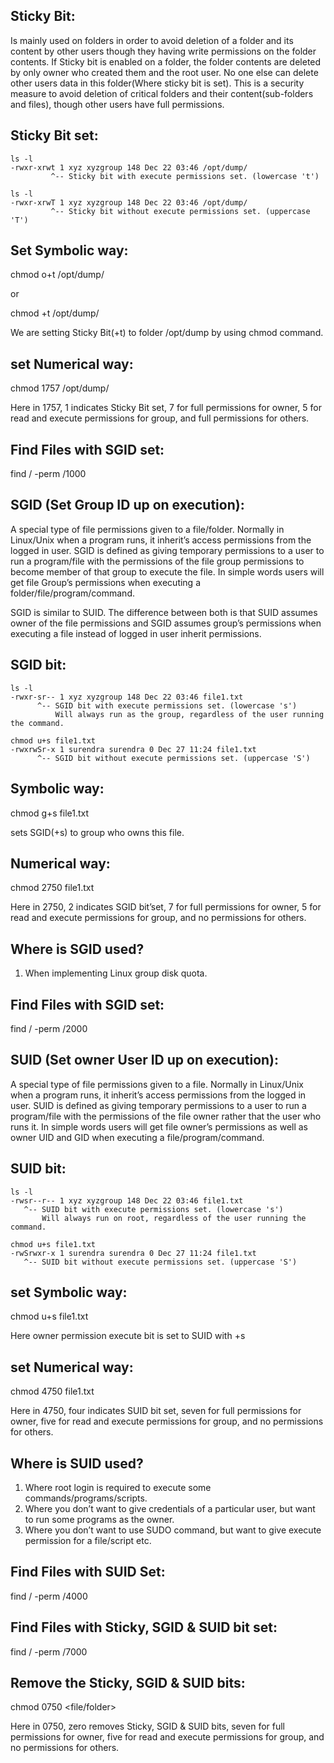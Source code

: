 ## Sticky Bit:

Is mainly used on folders in order to avoid deletion of a folder and its content by other users though they having write permissions on the folder contents. If Sticky bit is enabled on a folder, the folder contents are deleted by only owner who created them and the root user. No one else can delete other users data in this folder(Where sticky bit is set). This is a security measure to avoid deletion of critical folders and their content(sub-folders and files), though other users have full permissions.

## Sticky Bit set:
```
ls -l
-rwxr-xrwt 1 xyz xyzgroup 148 Dec 22 03:46 /opt/dump/
         ^-- Sticky bit with execute permissions set. (lowercase 't')

ls -l
-rwxr-xrwT 1 xyz xyzgroup 148 Dec 22 03:46 /opt/dump/
         ^-- Sticky bit without execute permissions set. (uppercase 'T')
```

## Set Symbolic way:
chmod o+t /opt/dump/

or

chmod +t /opt/dump/

We are setting Sticky Bit(+t) to folder /opt/dump by using chmod command.

## set Numerical way:
chmod 1757 /opt/dump/

Here in 1757, 1 indicates Sticky Bit set, 7 for full permissions for owner, 5 for read and execute permissions for group, and full permissions for others.

## Find Files with SGID set:
find / -perm /1000



## SGID (Set Group ID up on execution):
A special type of file permissions given to a file/folder. Normally in Linux/Unix when a program runs, it inherit’s access permissions from the logged in user. SGID is defined as giving temporary permissions to a user to run a program/file with the permissions of the file group permissions to become member of that group to execute the file. In simple words users will get file Group’s permissions when executing a folder/file/program/command.

SGID is similar to SUID. The difference between both is that SUID assumes owner of the file permissions and SGID assumes group’s permissions when executing a file instead of logged in user inherit permissions. 

## SGID bit:
```
ls -l
-rwxr-sr-- 1 xyz xyzgroup 148 Dec 22 03:46 file1.txt
      ^-- SGID bit with execute permissions set. (lowercase 's')
          Will always run as the group, regardless of the user running the command.

chmod u+s file1.txt
-rwxrwSr-x 1 surendra surendra 0 Dec 27 11:24 file1.txt
      ^-- SGID bit without execute permissions set. (uppercase 'S')
```

## Symbolic way:
chmod g+s file1.txt

sets SGID(+s) to group who owns this file.

## Numerical way:
chmod 2750 file1.txt

Here in 2750, 2 indicates SGID bit’set, 7 for full permissions for owner, 5 for read and execute permissions for group, and no permissions for others. 

## Where is SGID used?
1) When implementing Linux group disk quota. 

## Find Files with SGID set:
find / -perm /2000


## SUID (Set owner User ID up on execution):
A special type of file permissions given to a file. Normally in Linux/Unix when a program runs, it inherit’s access permissions from the logged in user. SUID is defined as giving temporary permissions to a user to run a program/file with the permissions of the file owner rather that the user who runs it. In simple words users will get file owner’s permissions as well as owner UID and GID when executing a file/program/command.

## SUID bit:
```
ls -l
-rwsr--r-- 1 xyz xyzgroup 148 Dec 22 03:46 file1.txt
   ^-- SUID bit with execute permissions set. (lowercase 's')
       Will always run on root, regardless of the user running the command.

chmod u+s file1.txt
-rwSrwxr-x 1 surendra surendra 0 Dec 27 11:24 file1.txt
   ^-- SUID bit without execute permissions set. (uppercase 'S')
```

## set Symbolic way:
chmod u+s file1.txt

Here owner permission execute bit is set to SUID with +s

## set Numerical way:
chmod 4750 file1.txt

Here in 4750, four indicates SUID bit set, seven for full permissions for owner, five for read and execute permissions for group, and no permissions for others.

## Where is SUID used?
1) Where root login is required to execute some commands/programs/scripts.
2) Where you don’t want to give credentials of a particular user, but want to run some programs as the owner.
3) Where you don’t want to use SUDO command, but want to give execute permission for a file/script etc.

## Find Files with SUID Set:
find / -perm /4000


## Find Files with Sticky, SGID & SUID bit set:
find / -perm /7000

## Remove the Sticky, SGID & SUID bits:
chmod 0750 <file/folder>

Here in 0750, zero removes Sticky, SGID & SUID bits, seven for full permissions for owner, five for read and execute permissions for group, and no permissions for others.
